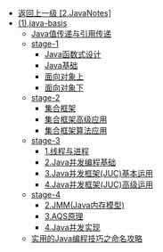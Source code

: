 - [返回上一级 [2.JavaNotes]](2.JavaNotes/)
- [(1).java-basis](2.JavaNotes/(1).java-basis/)
  - [Java值传递与引用传递](2.JavaNotes/(1).java-basis/Java值传递与引用传递.md)
  - [stage-1](2.JavaNotes/(1).java-basis/stage-1/)
    - [Java函数式设计](2.JavaNotes/(1).java-basis/stage-1/Java函数式设计.md)
    - [Java基础](2.JavaNotes/(1).java-basis/stage-1/Java基础.md)
    - [面向对象上](2.JavaNotes/(1).java-basis/stage-1/面向对象上.md)
    - [面向对象下](2.JavaNotes/(1).java-basis/stage-1/面向对象下.md)
  - [stage-2](2.JavaNotes/(1).java-basis/stage-2/)
    - [集合框架](2.JavaNotes/(1).java-basis/stage-2/集合框架.md)
    - [集合框架高级应用](2.JavaNotes/(1).java-basis/stage-2/集合框架高级应用.md)
    - [集合框架算法应用](2.JavaNotes/(1).java-basis/stage-2/集合框架算法应用.md)
  - [stage-3](2.JavaNotes/(1).java-basis/stage-3/)
    - [1.线程与进程](2.JavaNotes/(1).java-basis/stage-3/1.线程与进程.md)
    - [2.Java并发编程基础](2.JavaNotes/(1).java-basis/stage-3/2.Java并发编程基础.md)
    - [3.Java并发框架(JUC)基本运用](2.JavaNotes/(1).java-basis/stage-3/3.Java并发框架(JUC)基本运用.md)
    - [4.Java并发框架(JUC)高级运用](2.JavaNotes/(1).java-basis/stage-3/4.Java并发框架(JUC)高级运用.md)
  - [stage-4](2.JavaNotes/(1).java-basis/stage-4/)
    - [2.JMM(Java内存模型)](2.JavaNotes/(1).java-basis/stage-4/2.JMM(Java内存模型).md)
    - [3.AQS原理](2.JavaNotes/(1).java-basis/stage-4/3.AQS原理.md)
    - [4.Java并发实现](2.JavaNotes/(1).java-basis/stage-4/4.Java并发实现.md)
  - [实用的Java编程技巧之命名攻略](2.JavaNotes/(1).java-basis/实用的Java编程技巧之命名攻略.md)
